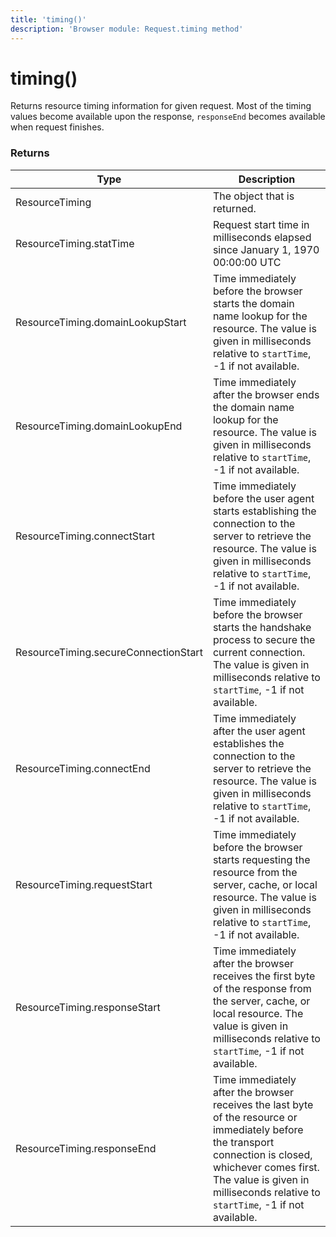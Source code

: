 ```yaml
---
title: 'timing()'
description: 'Browser module: Request.timing method'
---
```


# timing()

Returns resource timing information for given request. Most of the timing values become available upon the response, `responseEnd` becomes available when request finishes.

### Returns

| Type                                 | Description                                                                                                                                                                                                                                 |
| ------------------------------------ | ------------------------------------------------------------------------------------------------------------------------------------------------------------------------------------------------------------------------------------------- |
| ResourceTiming                       | The object that is returned.                                                                                                                                                                                                                |
| ResourceTiming.statTime              | Request start time in milliseconds elapsed since January 1, 1970 00:00:00 UTC                                                                                                                                                               |
| ResourceTiming.domainLookupStart     | Time immediately before the browser starts the domain name lookup for the resource. The value is given in milliseconds relative to `startTime`, -1 if not available.                                                                        |
| ResourceTiming.domainLookupEnd       | Time immediately after the browser ends the domain name lookup for the resource. The value is given in milliseconds relative to `startTime`, -1 if not available.                                                                           |
| ResourceTiming.connectStart          | Time immediately before the user agent starts establishing the connection to the server to retrieve the resource. The value is given in milliseconds relative to `startTime`, -1 if not available.                                          |
| ResourceTiming.secureConnectionStart | Time immediately before the browser starts the handshake process to secure the current connection. The value is given in milliseconds relative to `startTime`, -1 if not available.                                                         |
| ResourceTiming.connectEnd            | Time immediately after the user agent establishes the connection to the server to retrieve the resource. The value is given in milliseconds relative to `startTime`, -1 if not available.                                                   |
| ResourceTiming.requestStart          | Time immediately before the browser starts requesting the resource from the server, cache, or local resource. The value is given in milliseconds relative to `startTime`, -1 if not available.                                              |
| ResourceTiming.responseStart         | Time immediately after the browser receives the first byte of the response from the server, cache, or local resource. The value is given in milliseconds relative to `startTime`, -1 if not available.                                      |
| ResourceTiming.responseEnd           | Time immediately after the browser receives the last byte of the resource or immediately before the transport connection is closed, whichever comes first. The value is given in milliseconds relative to `startTime`, -1 if not available. |
